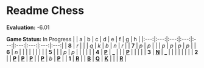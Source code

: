 # Readme Chess

**Evaluation:** -6.01

**Game Status:** In Progress
|     |  a  |  b  |  c  |  d  |  e  |  f  |  g  |  h  |
|:---:|:---:|:---:|:---:|:---:|:---:|:---:|:---:|:---:|
|  **8**  |  _r_  |     |     |  _q_  |  _k_  |  _b_  |  _n_  |  _r_  |
|  **7**  |  _p_  |  _p_  |     |     |  _p_  |  _p_  |  _p_  |  _p_  |
|  **6**  |  _n_  |     |     |     |     |     |     |     |
|  **5**  |     |     |  _p_  |  _p_  |     |     |     |     |
|  **4**  |  [**P**](http://localhost:8080/api/chess/select?square=a4)  |  [_](http://localhost:8080/api/chess/play?move=b2b4)  |     |     |  [**P**](http://localhost:8080/api/chess/select?square=e4)  |     |     |     |
|  **3**  |  [**N**](http://localhost:8080/api/chess/select?square=a3)  |  [_](http://localhost:8080/api/chess/play?move=b2b3)  |     |     |     |     |     |     |
|  **2**  |     |  [**P**](http://localhost:8080/api/chess/select?square=b2)  |  [**P**](http://localhost:8080/api/chess/select?square=c2)  |  [**P**](http://localhost:8080/api/chess/select?square=d2)  |     |  [**P**](http://localhost:8080/api/chess/select?square=f2)  |  _b_  |  [**P**](http://localhost:8080/api/chess/select?square=h2)  |
|  **1**  |  [**R**](http://localhost:8080/api/chess/select?square=a1)  |     |  [**B**](https://github.com/grim-kalman)  |  [**Q**](http://localhost:8080/api/chess/select?square=d1)  |  [**K**](http://localhost:8080/api/chess/select?square=e1)  |     |     |  [**R**](http://localhost:8080/api/chess/select?square=h1)  |